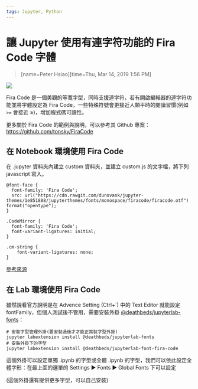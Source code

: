 ```yaml
---
tags: Jupyter, Python
---
```


# 讓 Jupyter 使用有連字符功能的 Fira Code 字體

> [name=Peter Hsiao][time=Thu, Mar 14, 2019 1:56 PM]

![](https://i.imgur.com/AzHHDuR.png)


Fira Code 是一個美觀的等寬字型，同時支援連字符，若有開啟編輯器的連字符功能並將字體設定為 Fira Code，一些特殊符號會更接近人類平時的閱讀習慣(例如 `>=` 會接近 $\geq$)，增加程式碼可讀性。

更多關於 Fira Code 的範例與說明，可以參考其 Github 專案：https://github.com/tonsky/FiraCode

## 在 Notebook 環境使用 Fira Code

在 .jupyter 資料夾內建立 custom 資料夾，並建立 custom.js 的文字檔，將下列 javascript 寫入。 

```javascript=
@font-face {
  font-family: 'Fira Code';
  src: url("https://cdn.rawgit.com/dunovank/jupyter-themes/1e851888/jupyterthemes/fonts/monospace/firacode/firacode.otf") format("opentype");
}

.CodeMirror {
  font-family: 'Fira Code';
  font-variant-ligatures: initial;
}

.cm-string {
    font-variant-ligatures: none;
}
```

[參考來源][ref1]


[ref1]: https://gist.github.com/mutsune/14bb6bb34679f04b76dba2de6e0f3549

## 在 Lab 環境使用 Fira Code

雖然說看官方說明是在 Advence Setting (Ctrl+\`) 中的 Text Editor 就能設定 fontFamily，但個人測試後不管用，需要安裝外掛 [@deathbeds/jupyterlab-fonts](https://github.com/deathbeds/jupyterlab-fonts)：

```shell=
# 安裝字型管理外掛(要安裝過後才才能正常裝字型外掛)
jupyter labextension install @deathbeds/jupyterlab-fonts
# 安裝外掛下的字型
jupyter labextension install @deathbeds/jupyterlab-font-fira-code
```

這個外掛可以設定單獨 .ipynb 的字型或全體 .ipynb 的字型，我們可以依此設定全體字形：在最上面的選單的 Settings ▶ Fonts ▶ Global Fonts 下可以設定

(這個外掛還有提供更多字型，可以自己安裝)
